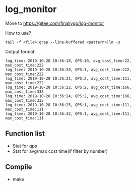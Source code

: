 log_monitor
===========
Move to https://gitee.com/finallygo/log-monitor

How to use? 
```
tail -f <file>|grep --line-buffered <pattern>|lm -s
```
Output format:
```
log_time: 2019-10-28 10:36:18, QPS:10, avg_cost_time:22, max_cost_time:222
log_time: 2019-10-28 10:36:20, QPS:1, avg_cost_time:222, max_cost_time:222
log_time: 2019-10-28 10:36:21, QPS:2, avg_cost_time:111, max_cost_time:222
log_time: 2019-10-28 10:36:22, QPS:2, avg_cost_time:166, max_cost_time:333
log_time: 2019-10-28 10:36:24, QPS:2, avg_cost_time:166, max_cost_time:333
log_time: 2019-10-28 10:36:25, QPS:1, avg_cost_time:111, max_cost_time:111
log_time: 2019-10-28 10:36:32, QPS:1, avg_cost_time:111, max_cost_time:111
```

## Function list	
  * Stat for qps
  * Stat for avg/max cost time(if filter by number)
## Compile
  * make

